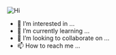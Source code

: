 ![Hi](https://github.com/user-attachments/assets/a561308a-af14-4c78-82f1-f97c0c61f7a3)


- 👀 I’m interested in ...
- 🌱 I’m currently learning ...
- 💞️ I’m looking to collaborate on ...
- 📫 How to reach me ...

<!---
aggisanjay/aggisanjay is a ✨ special ✨ repository because its `README.md` (this file) appears on your GitHub profile.
You can click the Preview link to take a look at your changes.
--->
